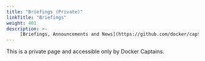 ```yaml
---
title: "Briefings (Private)"
linkTitle: "Briefings"
weight: 401
description: >-
     [Briefings, Announcements and News](https://github.com/docker/captains/blob/master/briefings.md)
---
```


This is a private page and accessible only by Docker Captains.
